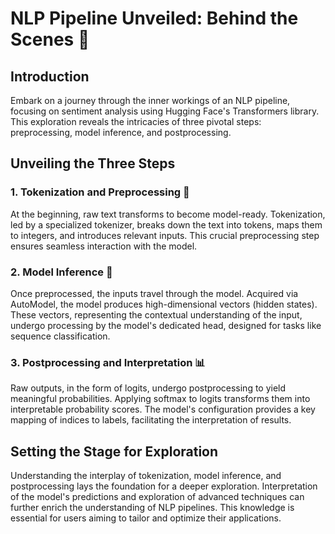 <h1>NLP Pipeline Unveiled: Behind the Scenes 🚀</h1>

<h2>Introduction</h2>
<p>Embark on a journey through the inner workings of an NLP pipeline, focusing on sentiment analysis using Hugging Face's Transformers library. This exploration reveals the intricacies of three pivotal steps: preprocessing, model inference, and postprocessing.</p>

<h2>Unveiling the Three Steps</h2>

<h3>1. Tokenization and Preprocessing 🧠</h3>
<p>At the beginning, raw text transforms to become model-ready. Tokenization, led by a specialized tokenizer, breaks down the text into tokens, maps them to integers, and introduces relevant inputs. This crucial preprocessing step ensures seamless interaction with the model.</p>

<h3>2. Model Inference 🤖</h3>
<p>Once preprocessed, the inputs travel through the model. Acquired via AutoModel, the model produces high-dimensional vectors (hidden states). These vectors, representing the contextual understanding of the input, undergo processing by the model's dedicated head, designed for tasks like sequence classification.</p>

<h3>3. Postprocessing and Interpretation 📊</h3>
<p>Raw outputs, in the form of logits, undergo postprocessing to yield meaningful probabilities. Applying softmax to logits transforms them into interpretable probability scores. The model's configuration provides a key mapping of indices to labels, facilitating the interpretation of results.</p>

<h2>Setting the Stage for Exploration</h2>
<p>Understanding the interplay of tokenization, model inference, and postprocessing lays the foundation for a deeper exploration. Interpretation of the model's predictions and exploration of advanced techniques can further enrich the understanding of NLP pipelines. This knowledge is essential for users aiming to tailor and optimize their applications.</p>
